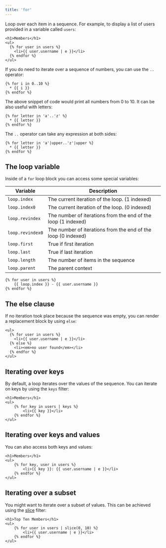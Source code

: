 ```yaml
---
title: 'for'
---
```


Loop over each item in a sequence. For example, to display a list of users provided in a variable called `users`:

```canvas
<h1>Members</h1>
<ul>
  {% for user in users %}
    <li>{{ user.username | e }}</li>
  {% endfor %}
</ul>
```

If you do need to iterate over a sequence of numbers, you can use the `..` operator:

```canvas
{% for i in 0..10 %}
  * {{ i }}
{% endfor %}
```

The above snippet of code would print all numbers from 0 to 10. It can be also useful with letters:

```canvas
{% for letter in 'a'..'z' %}
  * {{ letter }}
{% endfor %}
```

The `..` operator can take any expression at both sides:

```canvas
{% for letter in 'a'|upper..'z'|upper %}
  * {{ letter }}
{% endfor %}
```

## The loop variable

Inside of a `for` loop block you can access some special variables:

| Variable         | Description                                                   |
| ---------------- | ------------------------------------------------------------- |
| `loop.index`     | The current iteration of the loop. (1 indexed)                |
| `loop.index0`    | The current iteration of the loop. (0 indexed)                |
| `loop.revindex`  | The number of iterations from the end of the loop (1 indexed) |
| `loop.revindex0` | The number of iterations from the end of the loop (0 indexed) |
| `loop.first`     | True if first iteration                                       |
| `loop.last`      | True if last iteration                                        |
| `loop.length`    | The number of items in the sequence                           |
| `loop.parent`    | The parent context                                            |

```canvas
{% for user in users %}
    {{ loop.index }} - {{ user.username }}
{% endfor %}
```

## The else clause

If no iteration took place because the sequence was empty, you can render a replacement block by using `else`:

```canvas
<ul>
  {% for user in users %}
    <li>{{ user.username | e }}</li>
  {% else %}
    <li><em>no user found</em></li>
  {% endfor %}
</ul>
```

## Iterating over keys

By default, a loop iterates over the values of the sequence. You can iterate on keys by using the `keys` filter:

```canvas
<h1>Members</h1>
<ul>
    {% for key in users | keys %}
        <li>{{ key }}</li>
    {% endfor %}
</ul>
```

## Iterating over keys and values

You can also access both keys and values:

```canvas
<h1>Members</h1>
<ul>
    {% for key, user in users %}
        <li>{{ key }}: {{ user.username | e }}</li>
    {% endfor %}
</ul>
```

## Iterating over a subset

You might want to iterate over a subset of values. This can be achieved using the [slice](/docs/canvas/filters/slice) filter:

```canvas
<h1>Top Ten Members</h1>
<ul>
    {% for user in users | slice(0, 10) %}
        <li>{{ user.username | e }}</li>
    {% endfor %}
</ul>
```
